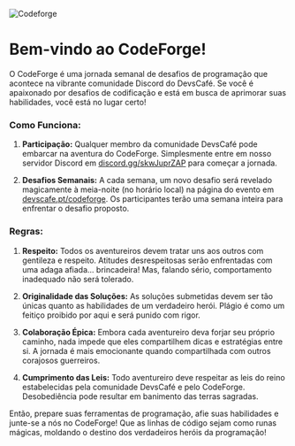 ![Codeforge](https://raw.githubusercontent.com/devscafecommunity/codeforge/main/assets/logo.png)

# **Bem-vindo ao CodeForge!**

O CodeForge é uma jornada semanal de desafios de programação que acontece na vibrante comunidade Discord do DevsCafé. Se você é apaixonado por desafios de codificação e está em busca de aprimorar suas habilidades, você está no lugar certo!

### Como Funciona:

1. **Participação:** Qualquer membro da comunidade DevsCafé pode embarcar na aventura do CodeForge. Simplesmente entre em nosso servidor Discord em [discord.gg/skwJuprZAP](https://discord.gg/skwJuprZAP) para começar a jornada.

2. **Desafios Semanais:** A cada semana, um novo desafio será revelado magicamente à meia-noite (no horário local) na página do evento em [devscafe.pt/codeforge](https://devscafe.pt/codeforge/dailyquest). Os participantes terão uma semana inteira para enfrentar o desafio proposto.

### Regras:

1. **Respeito:** Todos os aventureiros devem tratar uns aos outros com gentileza e respeito. Atitudes desrespeitosas serão enfrentadas com uma adaga afiada... brincadeira! Mas, falando sério, comportamento inadequado não será tolerado.

2. **Originalidade das Soluções:** As soluções submetidas devem ser tão únicas quanto as habilidades de um verdadeiro herói. Plágio é como um feitiço proibido por aqui e será punido com rigor.

3. **Colaboração Épica:** Embora cada aventureiro deva forjar seu próprio caminho, nada impede que eles compartilhem dicas e estratégias entre si. A jornada é mais emocionante quando compartilhada com outros corajosos guerreiros.

4. **Cumprimento das Leis:** Todo aventureiro deve respeitar as leis do reino estabelecidas pela comunidade DevsCafé e pelo CodeForge. Desobediência pode resultar em banimento das terras sagradas.

Então, prepare suas ferramentas de programação, afie suas habilidades e junte-se a nós no CodeForge! Que as linhas de código sejam como runas mágicas, moldando o destino dos verdadeiros heróis da programação!
